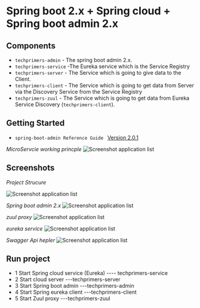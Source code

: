 Spring boot 2.x + Spring cloud + Spring boot admin  2.x 
===============================

## Components
- `techprimers-admin` -  The spring boot admin 2.x.
- `techprimers-service` -The Eureka service which is the Service Registry
- `techprimers-server` - The Service which is going to give data to the Client.
- `techprimers-client` - The Service which is going to get data from Server via the Discovery Service from the Service Registry
- `techprimers-zuul`   - The Service which is going to get data from Eureka Service  Discovery (`techprimers-client`).  


## Getting Started

- `spring-boot-admin Reference Guide `
[Version 2.0.1](http://codecentric.github.io/spring-boot-admin/2.0.1/)



*MicroServcie working princple*
![Screenshot application list](/picture/Java-microservices.jpg)


## Screenshots 


 *Project Strucure*
 
![Screenshot application list](/picture/projectStructure.png)
 
 
*Spring boot admin 2.x*
![Screenshot application list](/picture/metric.png)

 *zuul proxy*
 ![Screenshot application list](/picture/zuulproxy.png)

 
*eureka service*
 ![Screenshot application list](/picture/eureka.png)


 *Swagger Api hepler*
 ![Screenshot application list](/picture/swagger.png)
 

## Run project 

- 1 Start Spring cloud service (Eureka) ---- techprimers-service
- 2 Start cloud server  ---techprimers-server
- 3 Start Spring boot admin  ---techprimers-admin
- 4 Start Spring eureka client  ---techprimers-client
- 5 Start Zuul proxy  ---techprimers-zuul
